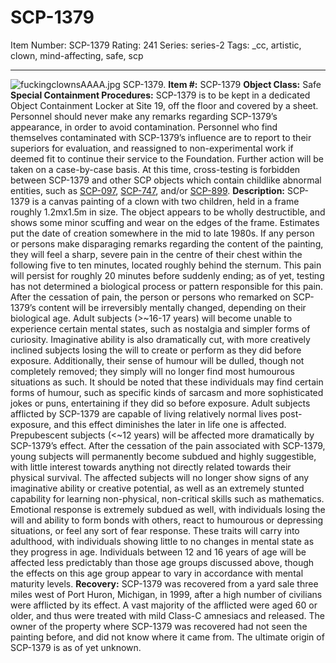 # SCP-1379
Item Number: SCP-1379
Rating: 241
Series: series-2
Tags: _cc, artistic, clown, mind-affecting, safe, scp

---

![fuckingclownsAAAA.jpg](http://scp-wiki.wikidot.com/local--files/scp-1379/fuckingclownsAAAA.jpg)
SCP-1379.
**Item #:** SCP-1379
**Object Class:** Safe
**Special Containment Procedures:** SCP-1379 is to be kept in a dedicated Object Containment Locker at Site 19, off the floor and covered by a sheet.
Personnel should never make any remarks regarding SCP-1379’s appearance, in order to avoid contamination. Personnel who find themselves contaminated with SCP-1379’s influence are to report to their superiors for evaluation, and reassigned to non-experimental work if deemed fit to continue their service to the Foundation. Further action will be taken on a case-by-case basis.
At this time, cross-testing is forbidden between SCP-1379 and other SCP objects which contain childlike abnormal entities, such as [SCP-097](/scp-097), [SCP-747](/scp-747), and/or [SCP-899](/scp-899).
**Description:** SCP-1379 is a canvas painting of a clown with two children, held in a frame roughly 1.2mx1.5m in size. The object appears to be wholly destructible, and shows some minor scuffing and wear on the edges of the frame. Estimates put the date of creation somewhere in the mid to late 1980s.
If any person or persons make disparaging remarks regarding the content of the painting, they will feel a sharp, severe pain in the centre of their chest within the following five to ten minutes, located roughly behind the sternum. This pain will persist for roughly 20 minutes before suddenly ending; as of yet, testing has not determined a biological process or pattern responsible for this pain. After the cessation of pain, the person or persons who remarked on SCP-1379’s content will be irreversibly mentally changed, depending on their biological age.
Adult subjects (>~16-17 years) will become unable to experience certain mental states, such as nostalgia and simpler forms of curiosity. Imaginative ability is also dramatically cut, with more creatively inclined subjects losing the will to create or perform as they did before exposure. Additionally, their sense of humour will be dulled, though not completely removed; they simply will no longer find most humourous situations as such. It should be noted that these individuals may find certain forms of humour, such as specific kinds of sarcasm and more sophisticated jokes or puns, entertaining if they did so before exposure. Adult subjects afflicted by SCP-1379 are capable of living relatively normal lives post-exposure, and this effect diminishes the later in life one is affected.
Prepubescent subjects (<~12 years) will be affected more dramatically by SCP-1379’s effect. After the cessation of the pain associated with SCP-1379, young subjects will permanently become subdued and highly suggestible, with little interest towards anything not directly related towards their physical survival. The affected subjects will no longer show signs of any imaginative ability or creative potential, as well as an extremely stunted capability for learning non-physical, non-critical skills such as mathematics. Emotional response is extremely subdued as well, with individuals losing the will and ability to form bonds with others, react to humourous or depressing situations, or feel any sort of fear response. These traits will carry into adulthood, with individuals showing little to no changes in mental state as they progress in age.
Individuals between 12 and 16 years of age will be affected less predictably than those age groups discussed above, though the effects on this age group appear to vary in accordance with mental maturity levels.
**Recovery:** SCP-1379 was recovered from a yard sale three miles west of Port Huron, Michigan, in 1999, after a high number of civilians were afflicted by its effect. A vast majority of the afflicted were aged 60 or older, and thus were treated with mild Class-C amnesiacs and released. The owner of the property where SCP-1379 was recovered had not seen the painting before, and did not know where it came from. The ultimate origin of SCP-1379 is as of yet unknown.